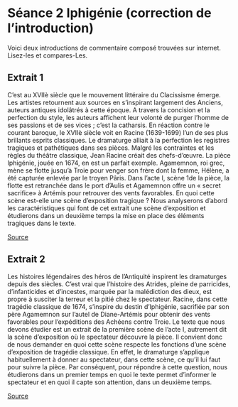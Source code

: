 # Séance 2 Iphigénie (correction de l’introduction)
Voici deux introductions de commentaire composé trouvées sur internet. Lisez-les et compares-Les.

## Extrait 1
C’est au XVIIè siècle que le mouvement littéraire du Clacissisme émerge. Les artistes retournent aux sources en s’inspirant largement des Anciens, auteurs antiques idolâtrés à cette époque. A travers la concision et la perfection du style, les auteurs affichent leur volonté de purger l’homme de ses passions et de ses vices ; c’est la catharsis. En réaction contre le courant baroque, le XVIIè siècle voit en Racine (1639-1699) l’un de ses plus brillants esprits classiques. Le dramaturge alliait à la perfection les registres tragiques et pathétiques dans ses pièces. Malgré les contraintes et les règles du théâtre classique, Jean Racine créait des chefs-d’œuvre. La pièce Iphigénie, jouée en 1674, en est un parfait exemple. Agamemnon, roi grec, mène se flotte jusqu’à Troie pour venger son frère dont la femme, Hélène, a été capturée enlevée par le troyen Pâris. Dans l’acte I, scène 1de la pièce, la flotte est retranchée dans le port d’Aulis et Agamemnon offre un « secret sacrifice» à Artémis pour retrouver des vents favorables. En quoi cette scène est-elle une scène d’exposition tragique ? Nous analyserons d’abord les caractéristiques qui font de cet extrait une scène d’exposition et étudierons dans un deuxième temps la mise en place des éléments  tragiques dans le texte.

[Source](https://www.ladissertation.com/Archives-du-BAC/BAC-Fran%C3%A7ais/Commentaire-Compos%C3%A9-Iphig%C3%A9nie-Acte-1-Sc%C3%A8ne-1-296026.html)

## Extrait 2
Les histoires légendaires des héros de l’Antiquité inspirent les dramaturges depuis des siècles. C’est vrai que l’histoire des Atrides, pleine de parricides, d’infanticides et d’incestes, marquée par la malédiction des dieux, est propre à susciter la terreur et la pitié chez le spectateur. Racine, dans cette tragédie classique de 1674, s’inspire du destin d’Iphigénie, sacrifiée par son père Agamemnon sur l’autel de Diane-Artémis pour obtenir des vents favorables pour l’expéditions des Achéens contre Troie. Le texte que nous devons étudier est un extrait de la première scène de l’acte I, autrement dit la scène d’exposition où le spectateur découvre la pièce. Il convient donc de nous demander en quoi cette scène respecte les fonctions d’une scène d’exposition de tragédie classique. En effet, le dramaturge s’applique habituellement à donner au spectateur, dans cette scène, ce qu’il lui faut pour suivre la pièce. Par conséquent, pour répondre à cette question, nous étudierons dans un premier temps en quoi le texte permet d’informer le spectateur et en quoi il capte son attention, dans un deuxième temps.

[Source](http://plume-et-calame.fr/public/Lettres_2nde/Sequence_Tragedie/Sequence_4__seance_5_Commentaire_d_Iphigenie.pdf)
